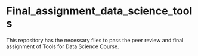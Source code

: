 # Final_assignment_data_science_tools
This repository has the necessary files to pass the peer review and final assignment of Tools for Data Science Course.

